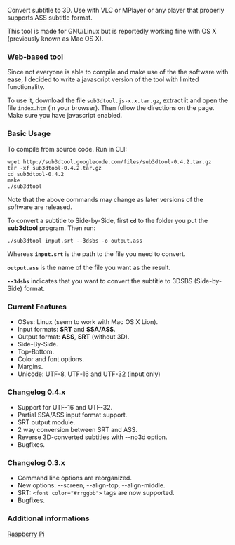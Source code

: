 Convert subtitle to 3D. Use with VLC or MPlayer or any player that properly supports ASS subtitle format.

This tool is made for GNU/Linux but is reportedly working fine with OS X (previously known as Mac OS X).

### Web-based tool ###
Since not everyone is able to compile and make use of the the software with ease, I decided to write a javascript version of the tool with limited functionality.

To use it, download the file `sub3dtool.js-x.x.tar.gz`, extract it and open the file `index.htm` (in your browser). Then follow the directions on the page. Make sure you have javascript enabled.

### Basic Usage ###
To compile from source code. Run in CLI:
```
wget http://sub3dtool.googlecode.com/files/sub3dtool-0.4.2.tar.gz
tar -xf sub3dtool-0.4.2.tar.gz
cd sub3dtool-0.4.2
make
./sub3dtool
```

Note that the above commands may change as later versions of the software are released.

To convert a subtitle to Side-by-Side, first **`cd`** to the folder you put the **sub3dtool** program. Then run:
```
./sub3dtool input.srt --3dsbs -o output.ass
```
Whereas **`input.srt`** is the path to the file you need to convert.

**`output.ass`** is the name of the file you want as the result.

**`--3dsbs`** indicates that you want to convert the subtitle to 3DSBS (Side-by-Side) format.


### Current Features ###
  * OSes: Linux (seem to work with Mac OS X Lion).
  * Input formats: **SRT** and **SSA/ASS**.
  * Output format: **ASS**, **SRT** (without 3D).
  * Side-By-Side.
  * Top-Bottom.
  * Color and font options.
  * Margins.
  * Unicode: UTF-8, UTF-16 and UTF-32 (input only)

### Changelog 0.4.x ###
  * Support for UTF-16 and UTF-32.
  * Partial SSA/ASS input format support.
  * SRT output module.
  * 2 way conversion between SRT and ASS.
  * Reverse 3D-converted subtitles with --no3d option.
  * Bugfixes.

### Changelog 0.3.x ###
  * Command line options are reorganized.
  * New options: --screen, --align-top, --align-middle.
  * SRT: `<font color="#rrggbb">` tags are now supported.
  * Bugfixes.

### Additional informations ###
[Raspberry Pi](http://code.google.com/p/sub3dtool/wiki/RaspberryPi)

